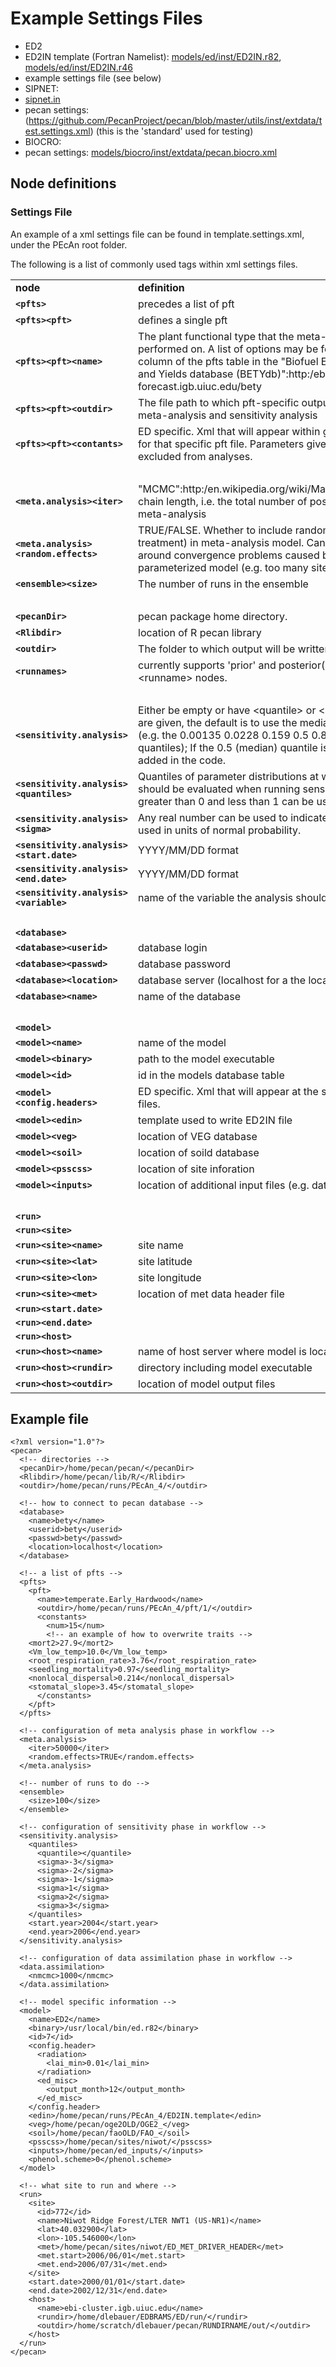 # Example Settings Files

* ED2
 * ED2IN template (Fortran Namelist): [models/ed/inst/ED2IN.r82](https://github.com/PecanProject/pecan/blob/master/models/ed/inst/ED2IN.r82), [models/ed/inst/ED2IN.r46](https://github.com/PecanProject/pecan/blob/master/models/ed/inst/ED2IN.r46)
 * example settings file (see below)
* SIPNET: 
 * [sipnet.in](https://github.com/PecanProject/pecan/blob/master/models/sipnet/inst/sipnet.in)
 * pecan settings: (https://github.com/PecanProject/pecan/blob/master/utils/inst/extdata/test.settings.xml) (this is the 'standard' used for testing)
* BIOCRO: 
 * pecan settings: [models/biocro/inst/extdata/pecan.biocro.xml](https://github.com/PecanProject/pecan/blob/master/models/biocro/inst/extdata/pecan.biocro.xml)

## Node definitions

### Settings File
An example of a xml settings file can be found in template.settings.xml, under the PEcAn root folder.

The following is a list of commonly used tags within xml settings files.
<table>
  <tr>
    <td><strong>node</strong></td>
    <td> <strong>definition</strong></td>
  </tr>
  <tr>
    <td> <strong><code>&lt;pfts&gt;</code></strong> </td>
    <td> precedes a list of pft </td>
  </tr>
  <tr>
    <td> <strong><code>&lt;pfts&gt;&lt;pft&gt;</code></strong> </td>
    <td> defines a single pft </td>
  </tr>
  <tr>
    <td> <strong><code>&lt;pfts&gt;&lt;pft&gt;&lt;name&gt;</code></strong> </td>
    <td> The plant functional type that the meta-analysis will be performed on. A list of options may be found under the "name" column of the pfts table in the "Biofuel Ecophysioligical Traits and Yields database (BETYdb)":http:/ebi-forecast.igb.uiuc.edu/bety  </td>
  </tr>
  <tr>
    <td> <strong><code>&lt;pfts&gt;&lt;pft&gt;&lt;outdir&gt;</code></strong> </td>
    <td> The file path to which pft-specific output will be placed during meta-analysis and sensitivity analysis </td>
  </tr>
  <tr>
    <td> <strong><code>&lt;pfts&gt;&lt;pft&gt;&lt;contants&gt;</code></strong> </td>
    <td> ED specific. Xml that will appear within generated config files for that specific pft file. Parameters given a constant will be excluded from analyses.</td>
  </tr>
  <tr>
    <td>&nbsp;</td>
    <td></td>
  </tr>
  <tr>
    <td> <strong><code>&lt;meta.analysis&gt;&lt;iter&gt;</code></strong> </td>
    <td> "MCMC":http:/en.wikipedia.org/wiki/Markov_chain_Monte_Carlo  chain length, i.e. the total number of posterior samples in the meta-analysis</td>
  </tr>
  <tr>
    <td> <strong><code>&lt;meta.analysis&gt;&lt;random.effects&gt;</code></strong> </td>
    <td> TRUE/FALSE. Whether to include random effects (site, treatment) in meta-analysis model. Can be set to FALSE to work around convergence problems caused by  an over parameterized model (e.g. too many sites, not enough data)  </td>
  </tr>
  <tr>
    <td> <strong><code>&lt;ensemble&gt;&lt;size&gt;</code></strong> </td>
    <td> The number of runs in the ensemble</td>
  </tr>
  <tr>
    <td>&nbsp;</td>
    <td></td>
  </tr>
  <tr>
    <td><strong><code>&lt;pecanDir&gt;</code></strong></td>
    <td> pecan package home directory.</td>
  </tr>
  <tr>
    <td> <strong><code>&lt;Rlibdir&gt;</code></strong> </td>
    <td> location of R pecan library</td>
  </tr>
  <tr>
    <td> <strong><code>&lt;outdir&gt;</code></strong> </td>
    <td> The folder to which output will be written.</td>
  </tr>
  <tr>
    <td> <strong><code>&lt;runnames&gt;</code></strong></td>
    <td> currently supports  'prior' and posterior('post') runs listed in &lt;runname&gt; nodes.</td>
  </tr>
  <tr>
    <td>&nbsp;</td>
    <td></td>
  </tr>
  <tr>
    <td> <strong><code>&lt;sensitivity.analysis&gt;</code></strong> </td>
    <td> Either be empty or have &lt;quantile&gt; or &lt;sigma&gt; nodes. If neither are given, the default is to use the median +/- [1 2 3] x sigma (e.g. the  0.00135 0.0228 0.159 0.5 0.841 0.977 0.999 quantiles);  If the 0.5 (median) quantile is omitted, it will be added in the code. </td>
  </tr>
  <tr>
    <td> <strong><code>&lt;sensitivity.analysis&gt;&lt;quantiles&gt;</code></strong> </td>
    <td> Quantiles of parameter distributions at whic which model should be evaluated when running sensitivity analysis. Values greater than 0 and less than 1 can be used.   </td>
  </tr>
  <tr>
    <td> <strong><code>&lt;sensitivity.analysis&gt;&lt;sigma&gt;</code></strong> </td>
    <td> Any real number can be used to indicate the quantiles to be used in units of normal probability.  </td>
  </tr>
  <tr>
    <td> <strong><code>&lt;sensitivity.analysis&gt;&lt;start.date&gt;</code></strong> </td>
    <td> YYYY/MM/DD format</td>
  </tr>
  <tr>
    <td> <strong><code>&lt;sensitivity.analysis&gt;&lt;end.date&gt;</code></strong> </td>
    <td> YYYY/MM/DD format</td>
  </tr>
  <tr>
    <td> <strong><code>&lt;sensitivity.analysis&gt;&lt;variable&gt;</code></strong> </td>
    <td> name of the variable the analysis should be run for </td>
  </tr>
  <tr>
    <td>&nbsp;</td>
    <td></td>
  </tr>
  <tr>
    <td> <strong><code>&lt;database&gt;</code></strong> </td>
    <td> </td>
  </tr>
  <tr>
    <td> <strong><code>&lt;database&gt;&lt;userid&gt;</code></strong> </td>
    <td> database login </td>
  </tr>
  <tr>
    <td> <strong><code>&lt;database&gt;&lt;passwd&gt;</code></strong> </td>
    <td> database password </td>
  </tr>
  <tr>
    <td> <strong><code>&lt;database&gt;&lt;location&gt;</code></strong> </td>
    <td> database server (localhost for a the local machine)</td>
  </tr>
  <tr>
    <td> <strong><code>&lt;database&gt;&lt;name&gt;</code></strong> </td>
    <td> name of the database </td>
  </tr>
  <tr>
    <td>&nbsp;</td>
    <td></td>
  </tr>
  <tr>
    <td> <strong><code>&lt;model&gt;</code></strong> </td>
    <td>  </td>
  </tr>
  <tr>
    <td> <strong><code>&lt;model&gt;&lt;name&gt;</code></strong> </td>
    <td> name of the model </td>
  </tr>
  <tr>
    <td> <strong><code>&lt;model&gt;&lt;binary&gt;</code></strong> </td>
    <td> path to the model executable </td>
  </tr>
  <tr>
    <td> <strong><code>&lt;model&gt;&lt;id&gt;</code></strong> </td>
    <td> id in the models database table </td>
  </tr>
  <tr>
    <td> <strong><code>&lt;model&gt;&lt;config.headers&gt;</code></strong> </td>
    <td> ED specific. Xml that will appear at the start of generated config files. </td>
  </tr>
  <tr>
    <td> <strong><code>&lt;model&gt;&lt;edin&gt;</code></strong> </td>
    <td> template used to write ED2IN file</td>
  </tr>
  <tr>
    <td> <strong><code>&lt;model&gt;&lt;veg&gt;</code></strong> </td>
    <td> location of VEG database</td>
  </tr>
  <tr>
    <td> <strong><code>&lt;model&gt;&lt;soil&gt;</code></strong> </td>
    <td> location of soild database</td>
  </tr>
  <tr>
    <td> <strong><code>&lt;model&gt;&lt;psscss&gt;</code></strong> </td>
    <td> location of site inforation</td>
  </tr>
  <tr>
    <td> <strong><code>&lt;model&gt;&lt;inputs&gt;</code></strong> </td>
    <td> location of additional input files (e.g. data assimilation data)</td>
  </tr>
  <tr>
    <td>&nbsp;</td>
    <td></td>
  </tr>
  <tr>
    <td> <strong><code>&lt;run&gt;</code></strong> </td>
    <td> </td>
  </tr>
  <tr>
    <td> <strong><code>&lt;run&gt;&lt;site&gt;</code></strong> </td>
    <td> </td>
  </tr>
  <tr>
    <td> <strong><code>&lt;run&gt;&lt;site&gt;&lt;name&gt;</code></strong> </td>
    <td> site name</td>
  </tr>
  <tr>
    <td> <strong><code>&lt;run&gt;&lt;site&gt;&lt;lat&gt;</code></strong> </td>
    <td> site latitude</td>
  </tr>
  <tr>
    <td> <strong><code>&lt;run&gt;&lt;site&gt;&lt;lon&gt;</code></strong> </td>
    <td> site longitude</td>
  </tr>
  <tr>
    <td> <strong><code>&lt;run&gt;&lt;site&gt;&lt;met&gt;</code></strong> </td>
    <td> location of met data header file </td>
  </tr>
  <tr>
    <td> <strong><code>&lt;run&gt;&lt;start.date&gt;</code></strong> </td>
    <td> </td>
  </tr>
  <tr>
    <td> <strong><code>&lt;run&gt;&lt;end.date&gt;</code></strong> </td>
    <td> </td>
  </tr>
  <tr>
    <td> <strong><code>&lt;run&gt;&lt;host&gt;</code></strong> </td>
    <td> </td>
  </tr>
  <tr>
    <td> <strong><code>&lt;run&gt;&lt;host&gt;&lt;name&gt;</code></strong> </td>
    <td> name of host server where model is located  </td>
  </tr>
  <tr>
    <td> <strong><code>&lt;run&gt;&lt;host&gt;&lt;rundir&gt;</code></strong> </td>
    <td> directory including model executable</td>
  </tr>
  <tr>
    <td> <strong><code>&lt;run&gt;&lt;host&gt;&lt;outdir&gt;</code></strong> </td>
    <td> location of model output files</td>
  </tr>
</table>




 

## Example file

```
<?xml version="1.0"?>
<pecan>
  <!-- directories -->
  <pecanDir>/home/pecan/pecan/</pecanDir>
  <Rlibdir>/home/pecan/lib/R/</Rlibdir>
  <outdir>/home/pecan/runs/PEcAn_4/</outdir>

  <!-- how to connect to pecan database -->
  <database>
    <name>bety</name>
    <userid>bety</userid>
    <passwd>bety</passwd>
    <location>localhost</location>
  </database>

  <!-- a list of pfts -->  
  <pfts>
    <pft>
      <name>temperate.Early_Hardwood</name>
      <outdir>/home/pecan/runs/PEcAn_4/pft/1/</outdir>
      <constants>
        <num>15</num>
        <!-- an example of how to overwrite traits -->
	<mort2>27.9</mort2>
	<Vm_low_temp>10.0</Vm_low_temp>
	<root_respiration_rate>3.76</root_respiration_rate>
	<seedling_mortality>0.97</seedling_mortality>
	<nonlocal_dispersal>0.214</nonlocal_dispersal>
	<stomatal_slope>3.45</stomatal_slope>
      </constants>
    </pft>
  </pfts>
  
  <!-- configuration of meta analysis phase in workflow -->
  <meta.analysis>
    <iter>50000</iter>
    <random.effects>TRUE</random.effects>
  </meta.analysis>
  
  <!-- number of runs to do -->
  <ensemble>
    <size>100</size>
  </ensemble>

  <!-- configuration of sensitivity phase in workflow -->
  <sensitivity.analysis>
    <quantiles>
      <quantile></quantile>
      <sigma>-3</sigma>
      <sigma>-2</sigma>
      <sigma>-1</sigma>
      <sigma>1</sigma>
      <sigma>2</sigma>
      <sigma>3</sigma>
    </quantiles>
    <start.year>2004</start.year>
    <end.year>2006</end.year>
  </sensitivity.analysis>

  <!-- configuration of data assimilation phase in workflow -->
  <data.assimilation>
    <nmcmc>1000</nmcmc>
  </data.assimilation>

  <!-- model specific information -->
  <model>
    <name>ED2</name>
    <binary>/usr/local/bin/ed.r82</binary>
    <id>7</id>
    <config.header>
      <radiation>
        <lai_min>0.01</lai_min>
      </radiation>
      <ed_misc>
        <output_month>12</output_month>      
      </ed_misc> 
    </config.header>
    <edin>/home/pecan/runs/PEcAn_4/ED2IN.template</edin>
    <veg>/home/pecan/oge2OLD/OGE2_</veg>
    <soil>/home/pecan/faoOLD/FAO_</soil>
    <psscss>/home/pecan/sites/niwot/</psscss>
    <inputs>/home/pecan/ed_inputs/</inputs>
    <phenol.scheme>0</phenol.scheme>
  </model>

  <!-- what site to run and where -->
  <run>
    <site>
      <id>772</id>
      <name>Niwot Ridge Forest/LTER NWT1 (US-NR1)</name>
      <lat>40.032900</lat>
      <lon>-105.546000</lon>
      <met>/home/pecan/sites/niwot/ED_MET_DRIVER_HEADER</met>
      <met.start>2006/06/01</met.start>
      <met.end>2006/07/31</met.end>
    </site>
    <start.date>2000/01/01</start.date>
    <end.date>2002/12/31</end.date>
    <host>
      <name>ebi-cluster.igb.uiuc.edu</name>
      <rundir>/home/dlebauer/EDBRAMS/ED/run/</rundir>
      <outdir>/home/scratch/dlebauer/pecan/RUNDIRNAME/out/</outdir>
    </host>
  </run>
</pecan>
```